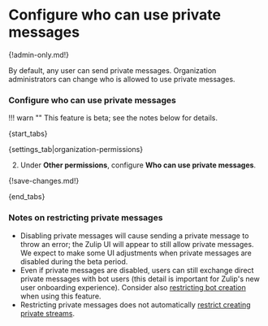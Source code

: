 # Configure who can use private messages

{!admin-only.md!}

By default, any user can send private messages.  Organization
administrators can change who is allowed to use private messages.

### Configure who can use private messages

!!! warn ""
    This feature is beta; see the notes below for details.

{start_tabs}

{settings_tab|organization-permissions}

2. Under **Other permissions**, configure **Who can use private messages**.

{!save-changes.md!}

{end_tabs}

### Notes on restricting private messages

* Disabling private messages will cause sending a private message to
throw an error; the Zulip UI will appear to still allow private
messages.  We expect to make some UI adjustments when private messages
are disabled during the beta period.
* Even if private messages are disabled, users can still exchange
direct private messages with bot users (this detail is important for
Zulip's new user onboarding experience).  Consider also [restricting
bot creation](/help/restrict-bot-creation) when using this feature.
* Restricting private messages does not automatically [restrict creating
  private streams](/help/restrict-permissions-of-new-members).
